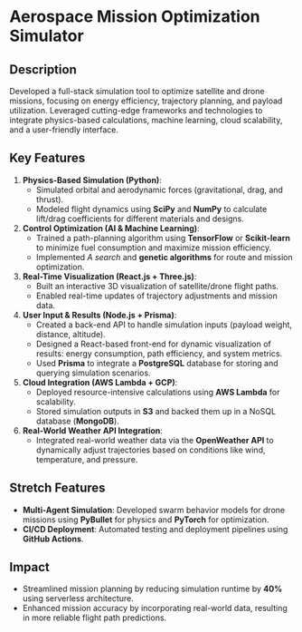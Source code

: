 # Aerospace Mission Optimization Simulator

## Description

Developed a full-stack simulation tool to optimize satellite and drone missions, focusing on energy efficiency, trajectory planning, and payload utilization. Leveraged cutting-edge frameworks and technologies to integrate physics-based calculations, machine learning, cloud scalability, and a user-friendly interface.

## Key Features

1. **Physics-Based Simulation (Python)**:
    - Simulated orbital and aerodynamic forces (gravitational, drag, and thrust).
    - Modeled flight dynamics using **SciPy** and **NumPy** to calculate lift/drag coefficients for different materials and designs.
2. **Control Optimization (AI & Machine Learning)**:
    - Trained a path-planning algorithm using **TensorFlow** or **Scikit-learn** to minimize fuel consumption and maximize mission efficiency.
    - Implemented *A search* and **genetic algorithms** for route and mission optimization.
3. **Real-Time Visualization (React.js + Three.js)**:
    - Built an interactive 3D visualization of satellite/drone flight paths.
    - Enabled real-time updates of trajectory adjustments and mission data.
4. **User Input & Results (Node.js + Prisma)**:
    - Created a back-end API to handle simulation inputs (payload weight, distance, altitude).
    - Designed a React-based front-end for dynamic visualization of results: energy consumption, path efficiency, and system metrics.
    - Used **Prisma** to integrate a **PostgreSQL** database for storing and querying simulation scenarios.
5. **Cloud Integration (AWS Lambda + GCP)**:
    - Deployed resource-intensive calculations using **AWS Lambda** for scalability.
    - Stored simulation outputs in **S3** and backed them up in a NoSQL database (**MongoDB**).
6. **Real-World Weather API Integration**:
    - Integrated real-world weather data via the **OpenWeather API** to dynamically adjust trajectories based on conditions like wind, temperature, and pressure.

## Stretch Features

- **Multi-Agent Simulation**: Developed swarm behavior models for drone missions using **PyBullet** for physics and **PyTorch** for optimization.
- **CI/CD Deployment**: Automated testing and deployment pipelines using **GitHub Actions**.

## Impact

- Streamlined mission planning by reducing simulation runtime by **40%** using serverless architecture.
- Enhanced mission accuracy by incorporating real-world data, resulting in more reliable flight path predictions.